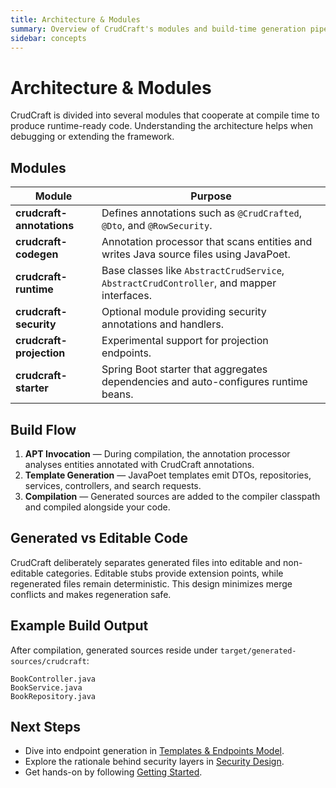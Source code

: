 ```yaml
---
title: Architecture & Modules
summary: Overview of CrudCraft's modules and build-time generation pipeline.
sidebar: concepts
---
```


# Architecture & Modules

CrudCraft is divided into several modules that cooperate at compile time to produce runtime-ready code. Understanding the architecture helps when debugging or extending the framework.

## Modules

| Module | Purpose |
|--------|--------|
| **crudcraft-annotations** | Defines annotations such as `@CrudCrafted`, `@Dto`, and `@RowSecurity`. |
| **crudcraft-codegen** | Annotation processor that scans entities and writes Java source files using JavaPoet. |
| **crudcraft-runtime** | Base classes like `AbstractCrudService`, `AbstractCrudController`, and mapper interfaces. |
| **crudcraft-security** | Optional module providing security annotations and handlers. |
| **crudcraft-projection** | Experimental support for projection endpoints. |
| **crudcraft-starter** | Spring Boot starter that aggregates dependencies and auto-configures runtime beans. |

## Build Flow

1. **APT Invocation** — During compilation, the annotation processor analyses entities annotated with CrudCraft annotations.
2. **Template Generation** — JavaPoet templates emit DTOs, repositories, services, controllers, and search requests.
3. **Compilation** — Generated sources are added to the compiler classpath and compiled alongside your code.

## Generated vs Editable Code

CrudCraft deliberately separates generated files into editable and non-editable categories. Editable stubs provide extension points, while regenerated files remain deterministic. This design minimizes merge conflicts and makes regeneration safe.

## Example Build Output

After compilation, generated sources reside under `target/generated-sources/crudcraft`:

```
BookController.java
BookService.java
BookRepository.java
```

## Next Steps

- Dive into endpoint generation in [Templates & Endpoints Model](/concepts/templates-endpoints.md).
- Explore the rationale behind security layers in [Security Design](/concepts/security-design.md).
- Get hands-on by following [Getting Started](/guides/getting-started.md).

